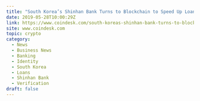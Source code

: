```yaml
---
title: "South Korea’s Shinhan Bank Turns to Blockchain to Speed Up Loan Issuance"
date: 2019-05-28T10:00:29Z
link: https://www.coindesk.com/south-koreas-shinhan-bank-turns-to-blockchain-to-speed-up-loan-issuance?utm_medium=RSS&utm_source=hune
site: www.coindesk.com
topic: crypto
category:
  - News
  - Business News
  - Banking
  - Identity
  - South Korea
  - Loans
  - Shinhan Bank
  - Verification
draft: false
---
```

